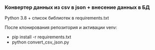 ### Конвертер данных из csv в json + внесение данных в БД

Python 3.8 + список библиотек в requirements.txt

После клонирования репозитория и активации venv:

- pip install -r requirements.txt
- python convert_csv_json.py
